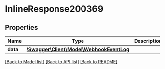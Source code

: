 # InlineResponse200369

## Properties
Name | Type | Description | Notes
------------ | ------------- | ------------- | -------------
**data** | [**\Swagger\Client\Model\WebhookEventLog**](WebhookEventLog.md) |  | [optional] 

[[Back to Model list]](../../README.md#documentation-for-models) [[Back to API list]](../../README.md#documentation-for-api-endpoints) [[Back to README]](../../README.md)

